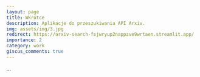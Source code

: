```yaml
---
layout: page
title: Wkrótce
description: Aplikacje do przeszukiwania API Arxiv. 
img: assets/img/3.jpg
redirect: https://arxiv-search-fsjwryup2nappzve9wrtaen.streamlit.app/
importance: 2
category: work
giscus_comments: true
---
```


...
```